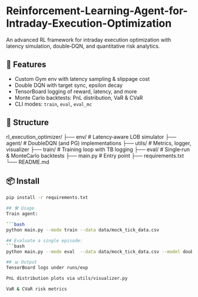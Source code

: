 # Reinforcement-Learning-Agent-for-Intraday-Execution-Optimization

An advanced RL framework for intraday execution optimization with  
latency simulation, double‐DQN, and quantitative risk analytics.

## 🚀 Features

- Custom Gym env with latency sampling & slippage cost  
- Double DQN with target sync, epsilon decay  
- TensorBoard logging of reward, latency, and more  
- Monte Carlo backtests: PnL distribution, VaR & CVaR  
- CLI modes: `train`, `eval`, `eval_mc`

## 📂 Structure
rl_execution_optimizer/ 
├── env/ # Latency‐aware LOB simulator 
├── agent/ # DoubleDQN (and PG) implementations 
├── utils/ # Metrics, logger, visualizer 
├── train/ # Training loop with TB logging 
├── eval/ # Single‐run & MonteCarlo backtests 
├── main.py # Entry point 
├── requirements.txt 
└── README.md


## 📦 Install

```bash
pip install -r requirements.txt

## 🛠 Usage
Train agent:

```bash
python main.py --mode train --data data/mock_tick_data.csv

## Evaluate a single episode:
```bash
python main.py --mode eval  --data data/mock_tick_data.csv --model double_dqn.pth

## 📊 Output
TensorBoard logs under runs/exp

PnL distribution plots via utils/visualizer.py

VaR & CVaR risk metrics